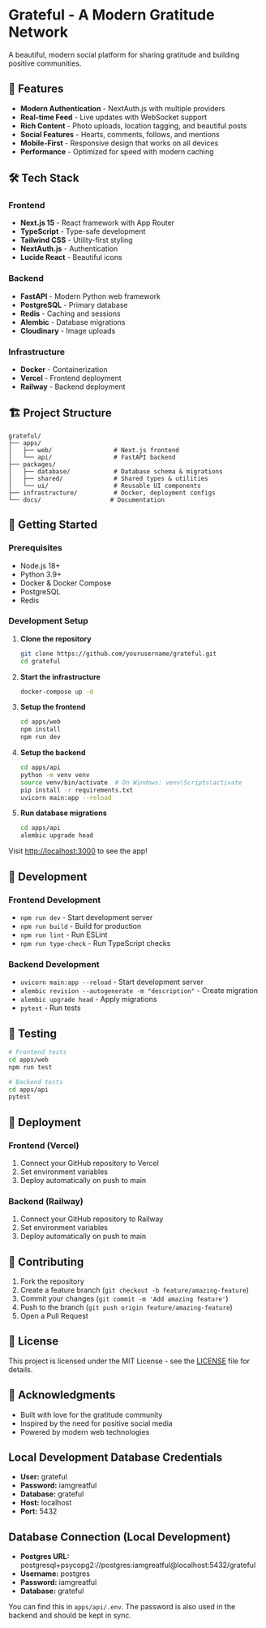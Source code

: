 # Grateful - A Modern Gratitude Network

A beautiful, modern social platform for sharing gratitude and building positive communities.

## 🚀 Features

- **Modern Authentication** - NextAuth.js with multiple providers
- **Real-time Feed** - Live updates with WebSocket support
- **Rich Content** - Photo uploads, location tagging, and beautiful posts
- **Social Features** - Hearts, comments, follows, and mentions
- **Mobile-First** - Responsive design that works on all devices
- **Performance** - Optimized for speed with modern caching

## 🛠 Tech Stack

### Frontend
- **Next.js 15** - React framework with App Router
- **TypeScript** - Type-safe development
- **Tailwind CSS** - Utility-first styling
- **NextAuth.js** - Authentication
- **Lucide React** - Beautiful icons

### Backend
- **FastAPI** - Modern Python web framework
- **PostgreSQL** - Primary database
- **Redis** - Caching and sessions
- **Alembic** - Database migrations
- **Cloudinary** - Image uploads

### Infrastructure
- **Docker** - Containerization
- **Vercel** - Frontend deployment
- **Railway** - Backend deployment

## 🏗 Project Structure

```
grateful/
├── apps/
│   ├── web/                 # Next.js frontend
│   └── api/                 # FastAPI backend
├── packages/
│   ├── database/            # Database schema & migrations
│   ├── shared/              # Shared types & utilities
│   └── ui/                  # Reusable UI components
├── infrastructure/          # Docker, deployment configs
└── docs/                   # Documentation
```

## 🚀 Getting Started

### Prerequisites
- Node.js 18+
- Python 3.9+
- Docker & Docker Compose
- PostgreSQL
- Redis

### Development Setup

1. **Clone the repository**
   ```bash
   git clone https://github.com/yourusername/grateful.git
   cd grateful
   ```

2. **Start the infrastructure**
   ```bash
   docker-compose up -d
   ```

3. **Setup the frontend**
   ```bash
   cd apps/web
   npm install
   npm run dev
   ```

4. **Setup the backend**
   ```bash
   cd apps/api
   python -m venv venv
   source venv/bin/activate  # On Windows: venv\Scripts\activate
   pip install -r requirements.txt
   uvicorn main:app --reload
   ```

5. **Run database migrations**
   ```bash
   cd apps/api
   alembic upgrade head
   ```

Visit [http://localhost:3000](http://localhost:3000) to see the app!

## 📝 Development

### Frontend Development
- `npm run dev` - Start development server
- `npm run build` - Build for production
- `npm run lint` - Run ESLint
- `npm run type-check` - Run TypeScript checks

### Backend Development
- `uvicorn main:app --reload` - Start development server
- `alembic revision --autogenerate -m "description"` - Create migration
- `alembic upgrade head` - Apply migrations
- `pytest` - Run tests

## 🧪 Testing

```bash
# Frontend tests
cd apps/web
npm run test

# Backend tests
cd apps/api
pytest
```

## 🚀 Deployment

### Frontend (Vercel)
1. Connect your GitHub repository to Vercel
2. Set environment variables
3. Deploy automatically on push to main

### Backend (Railway)
1. Connect your GitHub repository to Railway
2. Set environment variables
3. Deploy automatically on push to main

## 🤝 Contributing

1. Fork the repository
2. Create a feature branch (`git checkout -b feature/amazing-feature`)
3. Commit your changes (`git commit -m 'Add amazing feature'`)
4. Push to the branch (`git push origin feature/amazing-feature`)
5. Open a Pull Request

## 📄 License

This project is licensed under the MIT License - see the [LICENSE](LICENSE) file for details.

## 🙏 Acknowledgments

- Built with love for the gratitude community
- Inspired by the need for positive social media
- Powered by modern web technologies 

## Local Development Database Credentials

- **User:** grateful
- **Password:** iamgreatful
- **Database:** grateful
- **Host:** localhost
- **Port:** 5432 

## Database Connection (Local Development)

- **Postgres URL:**
  postgresql+psycopg2://postgres:iamgreatful@localhost:5432/grateful
- **Username:** postgres
- **Password:** iamgreatful
- **Database:** grateful

You can find this in `apps/api/.env`. The password is also used in the backend and should be kept in sync. 